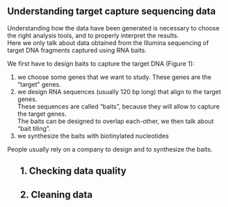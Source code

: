 ## **Understanding target capture sequencing data**

Understanding how the data have been generated is necessary to choose the right analysis tools, and to properly interpret the results.  
Here we only talk about data obtained from the Illumina sequencing of target DNA fragments captured using RNA baits. 

We first have to design baits to capture the target DNA (Figure 1):

1. we choose some genes that we want to study. These genes are the “target” genes.
2. we design RNA sequences (usually 120 bp long) that align to the target genes.  
These sequences are called “baits”, because they will allow to capture the target genes.  
The baits can be designed to overlap each-other, we then talk about “bait tiling”. 
3. we synthesize the baits with biotinylated nucleotides

People usually rely on a company to design and to synthesize the baits.

## &nbsp;&nbsp;&nbsp;&nbsp;&nbsp;&nbsp;**1. Checking data quality**
## &nbsp;&nbsp;&nbsp;&nbsp;&nbsp;&nbsp;**2. Cleaning data**
